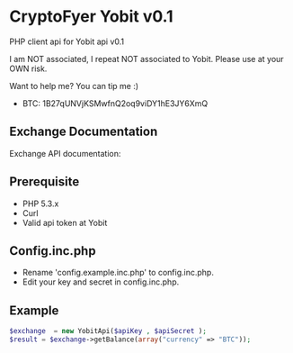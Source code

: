 CryptoFyer Yobit v0.1
==============

PHP client api for Yobit api v0.1

I am NOT associated, I repeat NOT associated to Yobit. Please use at your OWN risk.

Want to help me? You can tip me :)
* BTC: 1B27qUNVjKSMwfnQ2oq9viDY1hE3JY6XmQ


Exchange Documentation
----
Exchange API documentation:

Prerequisite
----
* PHP 5.3.x
* Curl
* Valid api token at Yobit


Config.inc.php
----
* Rename 'config.example.inc.php' to config.inc.php.
* Edit your key and secret in config.inc.php.



Example
----
```php
$exchange  = new YobitApi($apiKey , $apiSecret );
$result = $exchange->getBalance(array("currency" => "BTC"));
```
